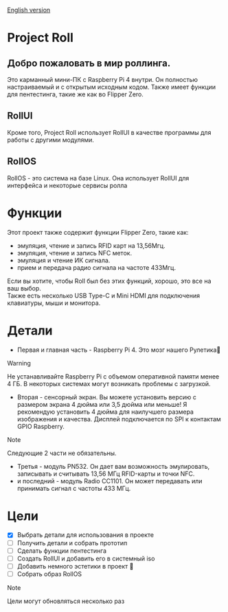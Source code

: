 [English version](https://github.com/wohdek21/Project-Roll/blob/main/README.md)

# Project Roll
## Добро пожаловать в мир роллинга.
Это карманный мини-ПК с Raspberry Pi 4 внутри. Он полностью настраиваемый и с открытым исходным кодом. Также имеет функции для пентестинга, такие же как во Flipper Zero.
  
## RollUI
Кроме того, Project Roll использует RollUI в качестве программы для работы с другими модулями.   
## RollOS
RollOS - это система на базе Linux. Она использует RollUI для интерфейса и некоторые сервисы ролла

# Функции
Этот проект также содержит функции Flipper Zero, такие как:

- эмуляция, чтение и запись RFID карт на 13,56Мгц.
- эмуляция, чтение и запись NFC меток.
- эмуляция и чтение ИК сигнала.
- прием и передача радио сигнала на частоте 433Мгц.

Если вы хотите, чтобы Roll был без этих функций, хорошо, это все на ваш выбор.   
Также есть несколько USB Type-C и Mini HDMI для подключения клавиатуры, мыши и монитора.   

# Детали
- Первая и главная часть - Raspberry Pi 4. Это мозг нашего Рулетика🙂
> [!WARNING]
> Не устанавливайте Raspberry Pi с объемом оперативной памяти менее 4 ГБ. В некоторых системах могут возникать проблемы с загрузкой.
- Вторая - сенсорный экран. Вы можете установить версию с размером экрана 4 дюйма или 3,5 дюйма или меньше! Я рекомендую установить 4 дюйма для наилучшего размера изображения и качества. Дисплей подключается по SPI к контактам GPIO Raspberry.
> [!NOTE]
> Следующие 2 части не обязательны.
- Третья - модуль PN532. Он дает вам возможность эмулировать, записывать и считывать 13,56 МГц RFID-карты и точки NFC.
- и последний - модуль Radio CC1101. Он может передавать или принимать сигнал с частоты 433 МГц.

# Цели
- [x] Выбрать детали для использования в проекте
- [ ] Получить детали и собрать прототип
- [ ] Сделать функции пентестинга
- [ ] Создать RollUI и добавить его в системный iso
- [ ] Добавить немного эстетики в проект 🤩
- [ ] Собрать образ RollOS
> [!NOTE]
> Цели могут обновляться несколько раз
